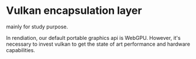 # Vulkan encapsulation layer

mainly for study purpose.

In rendiation, our default portable graphics api is WebGPU. However, it's necessary to invest vulkan to get the
state of art performance and hardware capabilities.